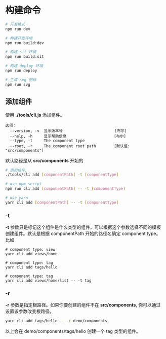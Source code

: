 # 构建命令
```bash
# 开发模式
npm run dev

# 构建开发环境
npm run build:dev

# 构建 sit 环境
npm run build:sit

# 构建 deploy 环境
npm run deploy

# 生成 svg 图标
npm run svg

```

## 添加组件
使用 **./tools/cli.js** 添加组件。
```text
选项：
  --version, -v  显示版本号                       [布尔]
  --help, -h     显示帮助信息                     [布尔]
  --type, -t     The component type
  --root, -r     The component root path        [默认值: "src/components"]
```
默认路径是从 **src/components** 开始的
```bash
# 添加组件, 
./tools/cli add [componentPath] -t [componentType]

# use npm script
npm run cli add [componentPath] -- -t [componentType]

# use yarn
yarn cli add [componentPath] -- -t [componentType]
```
### -t
**-t** 参数只是标记这个组件是什么类型的组件，可以根据这个参数选择不同的模板创建组件。默认是根据 componentPath 开始的路径名确定 component type。比如

```
# component type: view
yarn cli add views/home

# component type: tag
yarn cli add tags/hello

# component type: tag
yarn cli add views/home/list -- -t tag
```

### -r
**-r** 参数是指定根路径。如果你要创建的组件不在 **src/components**, 你可以通过设置该参数改变根路径。

```bash
yarn cli add tags/hello -- -r demo/components
```
以上会在 demo/components/tags/hello 创建一个 tag 类型的组件。